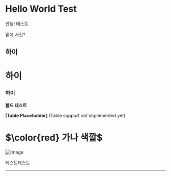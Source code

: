 # Hello World Test

안뇽! 테스트

밑에 사진?

## 하이

# 하이

### 하이

**볼드 테스트**


**[Table Placeholder]** (Table support not implemented yet)

# <span>$\color{red} 가나 색깔$</span>

![Image](https://prod-files-secure.s3.us-west-2.amazonaws.com/e6db513d-ec54-40ff-aa74-2487b0bcfe15/e3c80383-cacd-417b-9b44-5d63ef4f796c/%E1%84%89%E1%85%B3%E1%84%8F%E1%85%B3%E1%84%85%E1%85%B5%E1%86%AB%E1%84%89%E1%85%A3%E1%86%BA_2025-03-10_21.58.46.png?X-Amz-Algorithm=AWS4-HMAC-SHA256&X-Amz-Content-Sha256=UNSIGNED-PAYLOAD&X-Amz-Credential=ASIAZI2LB466RKRY7JFG%2F20250310%2Fus-west-2%2Fs3%2Faws4_request&X-Amz-Date=20250310T132204Z&X-Amz-Expires=3600&X-Amz-Security-Token=IQoJb3JpZ2luX2VjEEUaCXVzLXdlc3QtMiJGMEQCIF%2F9kf18bVjfNx%2BVxWJRjdiKv%2FpisRmOyWL3Jk8FjcoJAiBf6yi%2FXOT6XBQz2t9tqoBsb7Y8TmhxI8gZjRzVCXsXfCqIBAiO%2F%2F%2F%2F%2F%2F%2F%2F%2F%2F8BEAAaDDYzNzQyMzE4MzgwNSIMPs7XXiacARpMSlNtKtwD80aNhXk4DAgo8nprVcWySUP6OS3UzmODmZfCPzRxhWJTx9GZsvnGPRB2ukZiYkna3k12%2FaK3rtDJaWkw2UTsurH14rWTA%2BwkZrkY0IdAAukRKs9beRtS40wOlNDDgeRqWLhEyBdg71Y1kQ6YAfafwmOyOcO7WIQAz2k2kxFl1gExwhjhW0SBVy732hr3QYfequjF7M%2FhCimBSnUyEPHZNmXTF10KH7bur62RxJPNr1z45%2Bq58bhh5Q0VZQjCbMl1vEaedQzZYYphaH%2Bb09HRp2p4KjQR2i%2BNAL2yBK8PznDzyQVp5asd%2BRUDvXjhoGlOZ4PptSLgId9kNiP85vVkdMQFChqds7qv9kWJSg2izZ2mgGGl5rHzdJvurdRkU2Qt8i9oTNKLt566RXOhF4YNAwZYrQy9Jumxe1JDe36SNCigYCP1UgSG1GqqhRBtT%2FOu14FJlvp1%2FxGtA4evLPFdhvG%2FvSnASSvsZuKzfN8QAH33LbvwjPrnWziClhqlJZYNFTNUVrngEVtANkw2yvJKyO5R5gh2QzPb1ciFgIMO8ue3sLtoSWMjKH0ZBqOjU9WJppxMLPWERR7wCGfqgslUMw53ew03QR9O6rtpMhQHr%2FnDqHAScS4yoay2losw38m7vgY6pgEWQwUlcfhsDdVduk9jRqDqKmdKbW%2BudXiwL5D2wbw9tazD3kkzji7VZXNeBTa3BTog5W9isiN4J0oL6dBcbJym8AsFglUKk5yThvM0N2olfd%2B1R8a8sFWtA%2B7xiIAb5EwJzgUE7Rp%2FN3CEkN1N5%2B404%2BIajb6KntQA6Ni2RPqxUe12wGGIfRVOZ7dSii%2FIHXYG%2FtSF2XmW%2BfudJ55%2Fjxz8MGdSRS5Y&X-Amz-Signature=1498ca760afc9692ddee964104a1e814e09a092baa57693616a84409f4a36dfa&X-Amz-SignedHeaders=host&x-id=GetObject)

테스트테스트



---

